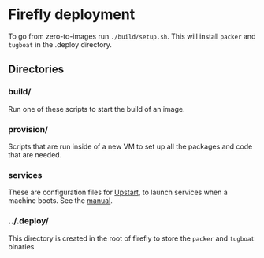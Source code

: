 Firefly deployment
==================

To go from zero-to-images run `./build/setup.sh`. This will install `packer` and `tugboat` in the .deploy directory.

## Directories

### build/

Run one of these scripts to start the build of an image.

### provision/

Scripts that are run inside of a new VM to set up all the packages and code that are needed.

### services

These are configuration files for [Upstart](http://upstart.ubuntu.com/), to launch services when a machine boots. See the [manual](http://upstart.ubuntu.com/cookbook/).

### ../.deploy/

This directory is created in the root of firefly to store the `packer` and `tugboat` binaries
